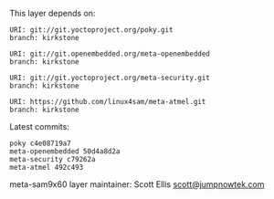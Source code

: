 This layer depends on:

    URI: git://git.yoctoproject.org/poky.git
    branch: kirkstone

    URI: git://git.openembedded.org/meta-openembedded
    branch: kirkstone

    URI: git://git.yoctoproject.org/meta-security.git
    branch: kirkstone

    URI: https://github.com/linux4sam/meta-atmel.git
    branch: kirkstone

Latest commits:

    poky c4e08719a7
    meta-openembedded 50d4a8d2a
    meta-security c79262a
    meta-atmel 492c493

meta-sam9x60 layer maintainer: Scott Ellis <scott@jumpnowtek.com>
